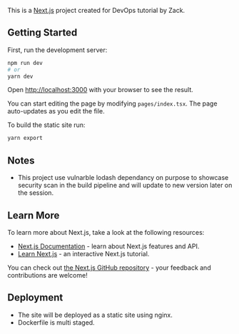 This is a [Next.js](https://nextjs.org/) project created for DevOps tutorial by Zack.

## Getting Started

First, run the development server:

```bash
npm run dev
# or
yarn dev
```

Open [http://localhost:3000](http://localhost:3000) with your browser to see the result.

You can start editing the page by modifying `pages/index.tsx`. The page auto-updates as you edit the file.

To build the static site run:

```bash
yarn export
```

## Notes

* This project use vulnarble lodash dependancy on purpose to showcase security scan in the build pipeline and will update to new version later on the session.

## Learn More

To learn more about Next.js, take a look at the following resources:

- [Next.js Documentation](https://nextjs.org/docs) - learn about Next.js features and API.
- [Learn Next.js](https://nextjs.org/learn) - an interactive Next.js tutorial.

You can check out [the Next.js GitHub repository](https://github.com/vercel/next.js/) - your feedback and contributions are welcome!

## Deployment

* The site will be deployed as a static site using nginx.
* Dockerfile is multi staged.